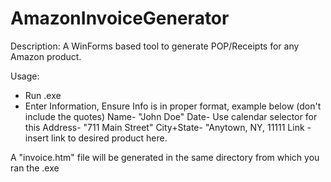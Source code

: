 # AmazonInvoiceGenerator
Description: A WinForms based tool to generate POP/Receipts for any Amazon product.

Usage:
- Run .exe 
- Enter Information, Ensure Info is in proper format, example below (don't include the quotes)
Name- "John Doe" 
Date- Use calendar selector for this
Address- "711 Main Street"
City+State- "Anytown, NY, 11111
Link - insert link to desired product here.

A "invoice.htm" file will be generated in the same directory from which you ran the .exe
